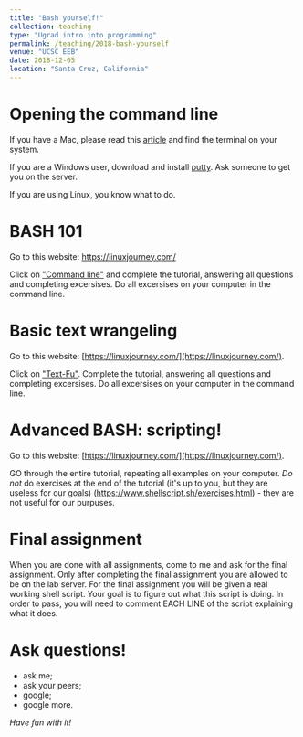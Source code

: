 ```yaml
---
title: "Bash yourself!"
collection: teaching
type: "Ugrad intro into programming"
permalink: /teaching/2018-bash-yourself
venue: "UCSC EEB"
date: 2018-12-05
location: "Santa Cruz, California"
---
```


# Opening the command line

If you have a Mac, please read this [article](https://blog.teamtreehouse.com/introduction-to-the-mac-os-x-command-line) and find the terminal on your system.

If you are a Windows user, download and install [putty](https://www.putty.org/). Ask someone to get you on the server. 

If you are using Linux, you know what to do.

# BASH 101

Go to this website: https://linuxjourney.com/

Click on ["Command line"](https://linuxjourney.com/lesson/the-shell) and complete the tutorial, answering all questions and completing excersises.
Do all excersises on your computer in the command line.

# Basic text wrangeling

Go to this website: [https://linuxjourney.com/](https://linuxjourney.com/).

Click on ["Text-Fu"](https://linuxjourney.com/lesson/stdout-standard-out-redirect).
Complete the tutorial, answering all questions and completing excersises.
Do all excersises on your computer in the command line.

# Advanced BASH: scripting!
Go to this website: [https://linuxjourney.com/](https://linuxjourney.com/).

GO through the entire tutorial, repeating all examples on your computer. 
*Do not* do exercises at the end of the tutorial (it's up to you, but they are useless for our goals) (https://www.shellscript.sh/exercises.html) - they are not useful for our purpuses. 


# Final assignment

When you are done with all assignments, come to me and ask for the final assignment.
Only after completing the final assignment you are allowed to be on the lab server.
For the final assignment you will be given a real working shell script. Your goal is to figure out what this script is doing. In order to pass, you will need to comment EACH LINE of the script explaining what it does. 

# Ask questions!
- ask me;
- ask your peers;
- google;
- google more.

*Have fun with it!*